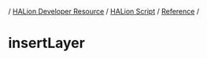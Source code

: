 / [HALion Developer Resource](../..//HALion-Developer-Resource.md) / [HALion Script](./HALion-Script.md) / [Reference](./Reference.md) /

# insertLayer
